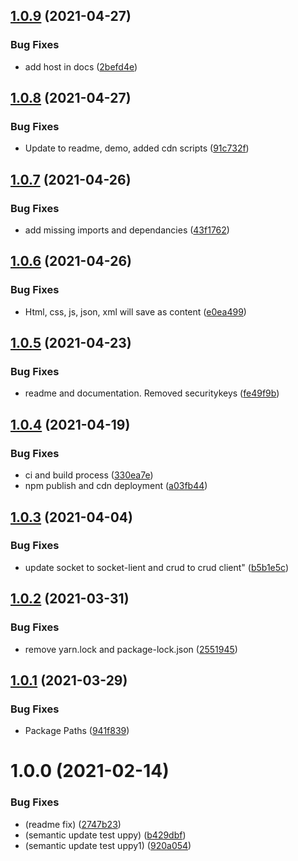 ## [1.0.9](https://github.com/CoCreate-app/CoCreate-uppy/compare/v1.0.8...v1.0.9) (2021-04-27)


### Bug Fixes

* add host in docs ([2befd4e](https://github.com/CoCreate-app/CoCreate-uppy/commit/2befd4e0f082d7cc2e95ff0eee1be2e993d4698a))

## [1.0.8](https://github.com/CoCreate-app/CoCreate-uppy/compare/v1.0.7...v1.0.8) (2021-04-27)


### Bug Fixes

* Update to readme, demo, added cdn scripts ([91c732f](https://github.com/CoCreate-app/CoCreate-uppy/commit/91c732f1995c5be0eab3ebdf00a2a5950f30b785))

## [1.0.7](https://github.com/CoCreate-app/CoCreate-uppy/compare/v1.0.6...v1.0.7) (2021-04-26)


### Bug Fixes

* add missing imports and dependancies ([43f1762](https://github.com/CoCreate-app/CoCreate-uppy/commit/43f1762178cd4e2c595fc34fb7286012c5325206))

## [1.0.6](https://github.com/CoCreate-app/CoCreate-uppy/compare/v1.0.5...v1.0.6) (2021-04-26)


### Bug Fixes

* Html, css, js, json, xml will save as content ([e0ea499](https://github.com/CoCreate-app/CoCreate-uppy/commit/e0ea4992b6ae5bbe766329814685e00f055bf519))

## [1.0.5](https://github.com/CoCreate-app/CoCreate-uppy/compare/v1.0.4...v1.0.5) (2021-04-23)


### Bug Fixes

* readme and documentation. Removed securitykeys ([fe49f9b](https://github.com/CoCreate-app/CoCreate-uppy/commit/fe49f9b6f74142f0901e19e5bc8f3d872e21d52a))

## [1.0.4](https://github.com/CoCreate-app/CoCreate-uppy/compare/v1.0.3...v1.0.4) (2021-04-19)


### Bug Fixes

* ci and build process ([330ea7e](https://github.com/CoCreate-app/CoCreate-uppy/commit/330ea7ed0446c6748b1c353baac8f72193382e98))
* npm publish and cdn deployment ([a03fb44](https://github.com/CoCreate-app/CoCreate-uppy/commit/a03fb448223c6422148a948450d5a4032d71fac6))

## [1.0.3](https://github.com/CoCreate-app/CoCreate-uppy/compare/v1.0.2...v1.0.3) (2021-04-04)


### Bug Fixes

* update socket to socket-lient and crud to crud client" ([b5b1e5c](https://github.com/CoCreate-app/CoCreate-uppy/commit/b5b1e5c7448261841c2310a3d321cb10fd22e26c))

## [1.0.2](https://github.com/CoCreate-app/CoCreate-uppy/compare/v1.0.1...v1.0.2) (2021-03-31)


### Bug Fixes

* remove yarn.lock and package-lock.json ([2551945](https://github.com/CoCreate-app/CoCreate-uppy/commit/2551945a109e7ac72808a6c2fedc5c1196b7636f))

## [1.0.1](https://github.com/CoCreate-app/CoCreate-uppy/compare/v1.0.0...v1.0.1) (2021-03-29)


### Bug Fixes

* Package Paths ([941f839](https://github.com/CoCreate-app/CoCreate-uppy/commit/941f83964347e3ddca66300a936f1e381352b5af))

# 1.0.0 (2021-02-14)


### Bug Fixes

* (readme fix) ([2747b23](https://github.com/CoCreate-app/CoCreate-uppy/commit/2747b230fab55913db3c5b28f1c45f0fe63a690a))
* (semantic update test uppy) ([b429dbf](https://github.com/CoCreate-app/CoCreate-uppy/commit/b429dbf72d3bcf077e57bd5acdb9886cd1766ddb))
* (semantic update test uppy1) ([920a054](https://github.com/CoCreate-app/CoCreate-uppy/commit/920a0541426da0716cba08da8d8cab0daafa0911))
